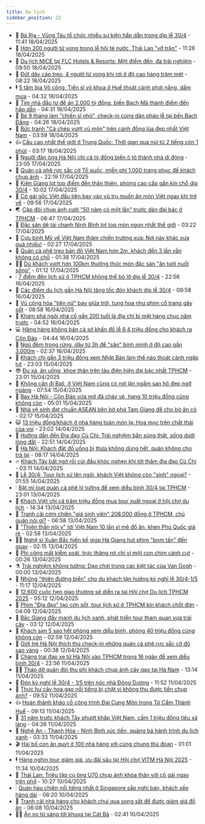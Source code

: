 ```yaml
---
title: Du lịch
sidebar_position: 22
---
```


<!-- dantri-du-lich:START -->
- 🥰 [Bà Rịa - Vũng Tàu tổ chức nhiều sự kiện hấp dẫn trong dịp lễ 30/4](https://dantri.com.vn/du-lich/ba-ria-vung-tau-to-chuc-nhieu-su-kien-hap-dan-trong-dip-le-304-20250418150049048.htm) - 11:41 18/04/2025
- 🥰 [Hơn 200 người tử vong trong lễ hội té nước, Thái Lan &quot;vỡ trận&quot;](https://dantri.com.vn/du-lich/hon-200-nguoi-tu-vong-trong-le-hoi-te-nuoc-thai-lan-vo-tran-20250418165255305.htm) - 11:26 18/04/2025
- 🐻 [Du lịch MICE tại FLC Hotels &amp; Resorts: Một điểm đến, đa trải nghiệm](https://dantri.com.vn/du-lich/du-lich-mice-tai-flc-hotels-resorts-mot-diem-den-da-trai-nghiem-20250418163409346.htm) - 09:50 18/04/2025
- 🤩 [Đứt dây cáp treo, 4 người tử vong khi rơi ở độ cao hàng trăm mét](https://dantri.com.vn/du-lich/dut-day-cap-treo-4-nguoi-tu-vong-khi-roi-o-do-cao-hang-tram-met-20250417134552680.htm) - 08:22 18/04/2025
- 🕴 [5 tấm bia Võ công, Tiến sĩ võ khoa ở Huế thoát cảnh phơi nắng, dầm mưa](https://dantri.com.vn/du-lich/5-tam-bia-vo-cong-tien-si-vo-khoa-o-hue-thoat-canh-phoi-nang-dam-mua-20250417223216184.htm) - 04:32 18/04/2025
- 🤩 [Tìm nhà đầu tư đề án 2.000 tỷ đồng, biến Bạch Mã thành điểm đến hấp dẫn](https://dantri.com.vn/du-lich/tim-nha-dau-tu-de-an-2000-ty-dong-bien-bach-ma-thanh-diem-den-hap-dan-20250418102957228.htm) - 04:31 18/04/2025
- 🤠 [Bé 9 tháng làm &quot;chiến sĩ nhỏ&quot;, check-in cùng dàn pháo lễ tại bến Bạch Đằng](https://dantri.com.vn/du-lich/be-9-thang-lam-chien-si-nho-check-in-cung-dan-phao-le-tai-ben-bach-dang-20250417141043955.htm) - 04:26 18/04/2025
- 💪 [Bức tranh &quot;Cá chép vượt vũ môn&quot; trên cánh đồng lúa đẹp nhất Việt Nam](https://dantri.com.vn/du-lich/buc-tranh-ca-chep-vuot-vu-mon-tren-canh-dong-lua-dep-nhat-viet-nam-20250418084709586.htm) - 03:59 18/04/2025
- 👍 [Cầu cao nhất thế giới ở Trung Quốc: Thời gian qua núi từ 2 tiếng còn 1 phút](https://dantri.com.vn/du-lich/cau-cao-nhat-the-gioi-o-trung-quoc-thoi-gian-qua-nui-tu-2-tieng-con-1-phut-20250417215601112.htm) - 03:17 18/04/2025
- 🚦 [Người đàn ông Hà Nội chi cả tỷ đồng biến ô tô thành nhà di động](https://dantri.com.vn/du-lich/nguoi-dan-ong-ha-noi-chi-ca-ty-dong-bien-o-to-thanh-nha-di-dong-20250416081815365.htm) - 23:05 17/04/2025
- 💪 [Quán cà phê rực sắc cờ Tổ quốc, miễn phí 1.000 trang phục để khách chụp ảnh](https://dantri.com.vn/du-lich/quan-ca-phe-ruc-sac-co-to-quoc-mien-phi-1000-trang-phuc-de-khach-chup-anh-20250417223143856.htm) - 22:19 17/04/2025
- 💃 [Kiên Giang lọt top điểm đến thân thiện, phòng cao cấp gần kín chỗ dịp 30/4](https://dantri.com.vn/du-lich/kien-giang-lot-top-diem-den-than-thien-phong-cao-cap-gan-kin-cho-dip-304-20250417132605010.htm) - 10:02 17/04/2025
- 👺 [Cô gái gốc Việt đầu tiên bay vào vũ trụ muốn ăn món Việt ngay khi trở về](https://dantri.com.vn/du-lich/co-gai-goc-viet-dau-tien-bay-vao-vu-tru-muon-an-mon-viet-ngay-khi-tro-ve-20250417121549811.htm) - 09:56 17/04/2025
- 🌏 [Cặp đôi chụp ảnh cưới &quot;50 năm có một lần&quot; trước dàn đại bác ở TPHCM](https://dantri.com.vn/du-lich/cap-doi-chup-anh-cuoi-50-nam-co-mot-lan-truoc-dan-dai-bac-o-tphcm-20250417125625052.htm) - 08:47 17/04/2025
- 🎡 [Đặc sản dê tái chanh Ninh Bình lọt top món ngon nhất thế giới](https://dantri.com.vn/du-lich/dac-san-de-tai-chanh-ninh-binh-lot-top-mon-ngon-nhat-the-gioi-20250417094553677.htm) - 03:22 17/04/2025
- 🧰 [Cựu binh Mỹ về Việt Nam thăm chiến trường xưa: Nơi này khác xưa quá nhiều!](https://dantri.com.vn/du-lich/cuu-binh-my-ve-viet-nam-tham-chien-truong-xua-noi-nay-khac-xua-qua-nhieu-20250416094910979.htm) - 02:27 17/04/2025
- 💂 [Quán cà phê treo bản đồ Việt Nam hơn 2m, khách đến 3 lần vẫn không có chỗ](https://dantri.com.vn/du-lich/quan-ca-phe-treo-ban-do-viet-nam-hon-2m-khach-den-3-lan-van-khong-co-cho-20250417002232418.htm) - 01:38 17/04/2025
- 🧑‍🏫 [Du khách vượt hơn 100km thưởng thức món đặc sản &quot;ăn tươi nuốt sống&quot;](https://dantri.com.vn/du-lich/du-khach-vuot-hon-100km-thuong-thuc-mon-dac-san-an-tuoi-nuot-song-20250416163604479.htm) - 01:12 17/04/2025
- 🕯 [7 điểm đến lịch sử ở TPHCM không thể bỏ lỡ dịp lễ 30/4](https://dantri.com.vn/du-lich/7-diem-den-lich-su-o-tphcm-khong-the-bo-lo-dip-le-304-20250414160816847.htm) - 22:56 16/04/2025
- 👀 [Các điểm du lịch gần Hà Nội tăng tốc đón khách dịp lễ 30/4](https://dantri.com.vn/du-lich/cac-diem-du-lich-gan-ha-noi-tang-toc-don-khach-dip-le-304-20250416162749124.htm) - 09:58 16/04/2025
- 🎉 [Vũ công hóa &quot;tiên nữ&quot; bay giữa trời, tung hoa như phim cổ trang gây sốt](https://dantri.com.vn/du-lich/vu-cong-hoa-tien-nu-bay-giua-troi-tung-hoa-nhu-phim-co-trang-gay-sot-20250416105827784.htm) - 08:58 16/04/2025
- 🌊 [Khám phá ngôi nhà cổ gần 200 tuổi là địa chỉ bí mật hàng chục năm trước](https://dantri.com.vn/du-lich/kham-pha-ngoi-nha-co-gan-200-tuoi-la-dia-chi-bi-mat-hang-chuc-nam-truoc-20250414163213891.htm) - 04:52 16/04/2025
- 💻 [Hãng hàng không bán cả sớ khấn đồ lễ 6,4 triệu đồng cho khách ra Côn Đảo](https://dantri.com.vn/du-lich/hang-hang-khong-ban-ca-so-khan-do-le-64-trieu-dong-cho-khach-ra-con-dao-20250416104547801.htm) - 04:44 16/04/2025
- 💪 [Ngủ đêm trong rừng, dậy từ 3h để &quot;săn&quot; bình minh ở độ cao gần 3.000m](https://dantri.com.vn/du-lich/ngu-dem-trong-rung-day-tu-3h-de-san-binh-minh-o-do-cao-gan-3000m-20250306101308503.htm) - 02:37 16/04/2025
- 👺 [Khách chi gần 3 triệu đồng xem Nhật Bản làm thế nào thoát cảnh ngập lụt](https://dantri.com.vn/du-lich/khach-chi-gan-3-trieu-dong-xem-nhat-ban-lam-the-nao-thoat-canh-ngap-lut-20250415100251461.htm) - 23:03 15/04/2025
- 😎 [Đu xà, ăn uống, khoe thân trên tàu điện hiện đại bậc nhất TPHCM](https://dantri.com.vn/du-lich/du-xa-an-uong-khoe-than-tren-tau-dien-hien-dai-bac-nhat-tphcm-20250414192230493.htm) - 23:01 15/04/2025
- 🌋 [Không cần đi Bali, ở Việt Nam cũng có nơi lặn ngắm san hô đẹp ngỡ ngàng](https://dantri.com.vn/du-lich/khong-can-di-bali-o-viet-nam-cung-co-noi-lan-ngam-san-ho-dep-ngo-ngang-20250415120603592.htm) - 07:54 15/04/2025
- 🌝 [Bay Hà Nội - Côn Đảo vừa mở đã cháy vé, hạng 10 triệu đồng cũng không còn](https://dantri.com.vn/du-lich/bay-ha-noi-con-dao-vua-mo-da-chay-ve-hang-10-trieu-dong-cung-khong-con-20250415112457847.htm) - 05:01 15/04/2025
- 🧠 [Nhà vệ sinh đạt chuẩn ASEAN bên bờ phá Tam Giang để cho bò ăn cỏ](https://dantri.com.vn/du-lich/nha-ve-sinh-dat-chuan-asean-ben-bo-pha-tam-giang-de-cho-bo-an-co-20250414225158471.htm) - 02:17 15/04/2025
- 😺 [13 triệu đồng/khách ở nhà hàng toàn món lạ: Hoa mọc trên chất thải của voi](https://dantri.com.vn/du-lich/13-trieu-dongkhach-o-nha-hang-toan-mon-la-hoa-moc-tren-chat-thai-cua-voi-20250414140142982.htm) - 23:02 14/04/2025
- 💂 [Hướng dẫn đến Địa đạo Củ Chi: Trải nghiệm bắn súng thật, sống dưới lòng đất](https://dantri.com.vn/du-lich/huong-dan-den-dia-dao-cu-chi-trai-nghiem-ban-sung-that-song-duoi-long-dat-20250413162404359.htm) - 22:51 14/04/2025
- 🌮 [Hà Nội: Khách đặt đồ uống bị thừa không dùng hết, quán không cho trả lại](https://dantri.com.vn/du-lich/ha-noi-khach-dat-do-uong-bi-thua-khong-dung-het-quan-khong-cho-tra-lai-20250414144250852.htm) - 08:17 14/04/2025
- 🔥 [Khách Tây bất ngờ rồi cúi đầu khóc nghẹn khi tới thăm địa đạo Củ Chi](https://dantri.com.vn/du-lich/khach-tay-bat-ngo-roi-cui-dau-khoc-nghen-khi-toi-tham-dia-dao-cu-chi-20250414100444411.htm) - 03:11 14/04/2025
- 🦏 [Lễ 30/4: Tour lịch sử lên ngôi, khách Việt không còn &quot;sính&quot; ngoại?](https://dantri.com.vn/du-lich/le-304-tour-lich-su-len-ngoi-khach-viet-khong-con-sinh-ngoai-20250413103811285.htm) - 01:55 14/04/2025
- 🕯 [Bật mí loạt quán cà phê lý tưởng để xem diễu binh 30/4 tại TPHCM](https://dantri.com.vn/du-lich/bat-mi-loat-quan-ca-phe-ly-tuong-de-xem-dieu-binh-304-tai-tphcm-20250412143216859.htm) - 23:01 13/04/2025
- 🐻 [Khách Việt chi cả trăm triệu đồng mua tour xuất ngoại ở hội chợ du lịch](https://dantri.com.vn/du-lich/khach-viet-chi-ca-tram-trieu-dong-mua-tour-xuat-ngoai-o-hoi-cho-du-lich-20250413192316860.htm) - 14:34 13/04/2025
- 🥸 [Tranh cãi cơm chiên &quot;giá sinh viên&quot; 208.000 đồng ở TPHCM, chủ quán nói gì?](https://dantri.com.vn/du-lich/tranh-cai-com-chien-gia-sinh-vien-208000-dong-o-tphcm-chu-quan-noi-gi-20250413122803275.htm) - 06:58 13/04/2025
- 💂 [&quot;Thiên thần nội y&quot; tới Việt Nam 10 lần vì mê đồ ăn, khen Phú Quốc giá rẻ](https://dantri.com.vn/du-lich/thien-than-noi-y-toi-viet-nam-10-lan-vi-me-do-an-khen-phu-quoc-gia-re-20250413095303945.htm) - 02:58 13/04/2025
- 🧑‍💻 [Nghệ sĩ Xuân Bắc hiến kế giúp Hà Giang hút phim &quot;bom tấn&quot; đến quay](https://dantri.com.vn/du-lich/nghe-si-xuan-bac-hien-ke-giup-ha-giang-hut-phim-bom-tan-den-quay-20250413071656381.htm) - 02:15 13/04/2025
- 💪 [Phi công mất kiểm soát, trực thăng rơi chỉ vì một con chim cánh cụt](https://dantri.com.vn/du-lich/phi-cong-mat-kiem-soat-truc-thang-roi-chi-vi-mot-con-chim-canh-cut-20250412161636581.htm) - 00:26 13/04/2025
- ⚗️ [Trải nghiệm không tưởng: Dạo chơi trong các kiệt tác của Van Gogh](https://dantri.com.vn/doi-song/trai-nghiem-khong-tuong-dao-choi-trong-cac-kiet-tac-cua-van-gogh-20250309063637527.htm) - 00:00 13/04/2025
- 🌁 [Những &quot;thiên đường biển&quot; cho du khách tận hưởng kỳ nghỉ lễ 30/4-1/5](https://dantri.com.vn/du-lich/nhung-thien-duong-bien-cho-du-khach-tan-huong-ky-nghi-le-304-15-20250412173608596.htm) - 11:17 12/04/2025
- 🧰 [12.600 cuộc hẹn giao thương sẽ diễn ra tại Hội chợ Du lịch TPHCM 2025](https://dantri.com.vn/du-lich/12600-cuoc-hen-giao-thuong-se-dien-ra-tai-hoi-cho-du-lich-tphcm-2025-20250412120930188.htm) - 05:12 12/04/2025
- 🧰 [Phim &quot;Địa đạo&quot; tạo cơn sốt, tour lịch sử ở TPHCM kín khách chốt đơn](https://dantri.com.vn/du-lich/phim-dia-dao-tao-con-sot-tour-lich-su-o-tphcm-kin-khach-chot-don-20250412002758075.htm) - 04:09 12/04/2025
- 🎉 [Bắc Giang đẩy mạnh du lịch xanh, phát triển tour tham quan vựa trái cây](https://dantri.com.vn/du-lich/bac-giang-day-manh-du-lich-xanh-phat-trien-tour-tham-quan-vua-trai-cay-20250412073534061.htm) - 03:12 12/04/2025
- 🤩 [Khách sạn 5 sao hết phòng xem diễu binh, phòng 40 triệu đồng cũng không còn](https://dantri.com.vn/du-lich/khach-san-5-sao-het-phong-xem-dieu-binh-phong-40-trieu-dong-cung-khong-con-20250412094152420.htm) - 02:59 12/04/2025
- 👺 [Giới trẻ Hà Nội thích thú check-in những quán cà phê rực sắc cờ đỏ sao vàng](https://dantri.com.vn/du-lich/gioi-tre-ha-noi-thich-thu-check-in-nhung-quan-ca-phe-ruc-sac-co-do-sao-vang-20250411212047377.htm) - 00:38 12/04/2025
- 🧠 [Chàng trai đạp xe từ Hà Nội vào TPHCM trong 16 ngày để xem diễu binh 30/4](https://dantri.com.vn/du-lich/chang-trai-dap-xe-tu-ha-noi-vao-tphcm-trong-16-ngay-de-xem-dieu-binh-304-20250410154802313.htm) - 22:56 11/04/2025
- 👨‍🏫 [Tháo dỡ quán đòi thu phí khách chụp ảnh cây gạo tại Hà Nam](https://dantri.com.vn/du-lich/thao-do-quan-doi-thu-phi-khach-chup-anh-cay-gao-tai-ha-nam-20250411200710666.htm) - 13:14 11/04/2025
- 🦅 [Đón kỳ nghỉ lễ 30/4 - 1/5 trên nóc nhà Đông Dương](https://dantri.com.vn/du-lich/don-ky-nghi-le-304-15-tren-noc-nha-dong-duong-20250411180611908.htm) - 11:52 11/04/2025
- 🌊 [Thực hư cây hoa gạo nổi tiếng bị chặt vì không thu được tiền chụp ảnh?](https://dantri.com.vn/du-lich/thuc-hu-cay-hoa-gao-noi-tieng-bi-chat-vi-khong-thu-duoc-tien-chup-anh-20250411164603869.htm) - 09:52 11/04/2025
- 👍 [Hoàn thành khảo cổ công trình Đại Cung Môn trong Tử Cấm Thành Huế](https://dantri.com.vn/du-lich/hoan-thanh-khao-co-cong-trinh-dai-cung-mon-trong-tu-cam-thanh-hue-20250411083752796.htm) - 09:13 11/04/2025
- 🫶 [31 năm trước khách Tây phượt khắp Việt Nam, cầm 1 triệu đồng tiêu xả láng](https://dantri.com.vn/du-lich/31-nam-truoc-khach-tay-phuot-khap-viet-nam-cam-1-trieu-dong-tieu-xa-lang-20250411105008840.htm) - 04:26 11/04/2025
- 💯 [Nghệ An - Thanh Hóa - Ninh Bình xúc tiến, quảng bá hành trình du lịch xanh](https://dantri.com.vn/du-lich/nghe-an-thanh-hoa-ninh-binh-xuc-tien-quang-ba-hanh-trinh-du-lich-xanh-20250411070051843.htm) - 03:33 11/04/2025
- 🎬 [Hai bố con ăn quỵt ở 100 nhà hàng với cùng chung thủ đoạn](https://dantri.com.vn/du-lich/hai-bo-con-an-quyt-o-100-nha-hang-voi-cung-chung-thu-doan-20250410172229561.htm) - 01:01 11/04/2025
- 🕴 [Hàng nghìn tour giảm giá, ưu đãi sâu tại Hội chợ VITM Hà Nội 2025](https://dantri.com.vn/du-lich/hang-nghin-tour-giam-gia-uu-dai-sau-tai-hoi-cho-vitm-ha-noi-2025-20250410150314256.htm) - 11:34 10/04/2025
- 🦅 [Thái Lan: Triệu tập cụ ông U70 chụp ảnh khỏa thân với cô gái ngay trên phố](https://dantri.com.vn/du-lich/thai-lan-trieu-tap-cu-ong-u70-chup-anh-khoa-than-voi-co-gai-ngay-tren-pho-20250410110949517.htm) - 10:27 10/04/2025
- 🕯 [Quán hàu chiên nổi tiếng nhất ở Singapore sắp nghỉ bán, khách xếp hàng dài](https://dantri.com.vn/du-lich/quan-hau-chien-noi-tieng-nhat-o-singapore-sap-nghi-ban-khach-xep-hang-dai-20250410115201441.htm) - 08:20 10/04/2025
- 🥸 [Tranh cãi nhà hàng cho khách chui qua song sắt để được giảm giá đồ ăn](https://dantri.com.vn/du-lich/tranh-cai-nha-hang-cho-khach-chui-qua-song-sat-de-duoc-giam-gia-do-an-20250409213631208.htm) - 06:08 10/04/2025
- 👨‍🏫 [Ăn no từ sáng tới khuya tại Cát Bà](https://dantri.com.vn/du-lich/an-no-tu-sang-toi-khuya-tai-cat-ba-20250410092752923.htm) - 02:41 10/04/2025<!-- dantri-du-lich:END -->
